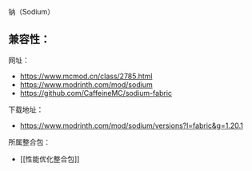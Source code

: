 钠（Sodium）

兼容性：
- 

网址：
- https://www.mcmod.cn/class/2785.html
- https://www.modrinth.com/mod/sodium
- https://github.com/CaffeineMC/sodium-fabric

下载地址：
- https://www.modrinth.com/mod/sodium/versions?l=fabric&g=1.20.1

所属整合包：
- [[性能优化整合包]]